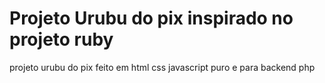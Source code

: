 # Projeto Urubu do pix inspirado no projeto ruby

projeto urubu do pix feito em html css javascript puro e para backend php
